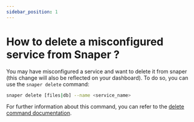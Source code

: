 ```yaml
---
sidebar_position: 1
---
```


# How to delete a misconfigured service from Snaper ?

You may have misconfigured a service and want to delete it from snaper (this change will also be reflected on your dashboard). To do so, you can use the `snaper delete` command:

```bash
snaper delete [files|db] --name <service_name>
```

For further information about this command, you can refer to the [delete command documentation](cli/usage/delete.md).
